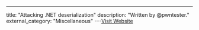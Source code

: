 ---
title: "Attacking .NET deserialization"
description: "Written by @pwntester."
external_category: "Miscellaneous"
---[Visit Website](https://www.youtube.com/watch?v=eDfGpu3iE4Q)

